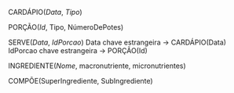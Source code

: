 CARDÁPIO(_Data_, _Tipo_)

PORÇÃO(_Id_, Tipo, NúmeroDePotes)

SERVE(_Data_, _IdPorcao_)
Data chave estrangeira -> CARDÁPIO(Data)
IdPorcao chave estrangeira -> PORÇÃO(Id)

INGREDIENTE(_Nome_, macronutriente, micronutrientes)

COMPÕE(SuperIngrediente, SubIngrediente)


